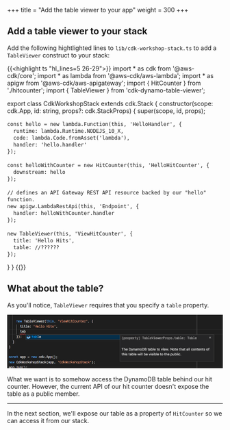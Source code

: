 +++
title = "Add the table viewer to your app"
weight = 300
+++

## Add a table viewer to your stack

Add the following hightlighted lines to
`lib/cdk-workshop-stack.ts` to add a `TableViewer`
construct to your stack:

{{<highlight ts "hl_lines=5 26-29">}}
import * as cdk from '@aws-cdk/core';
import * as lambda from '@aws-cdk/aws-lambda';
import * as apigw from '@aws-cdk/aws-apigateway';
import { HitCounter } from './hitcounter';
import { TableViewer } from 'cdk-dynamo-table-viewer';

export class CdkWorkshopStack extends cdk.Stack {
  constructor(scope: cdk.App, id: string, props?: cdk.StackProps) {
    super(scope, id, props);

    const hello = new lambda.Function(this, 'HelloHandler', {
      runtime: lambda.Runtime.NODEJS_10_X,
      code: lambda.Code.fromAsset('lambda'),
      handler: 'hello.handler'
    });

    const helloWithCounter = new HitCounter(this, 'HelloHitCounter', {
      downstream: hello
    });

    // defines an API Gateway REST API resource backed by our "hello" function.
    new apigw.LambdaRestApi(this, 'Endpoint', {
      handler: helloWithCounter.handler
    });

    new TableViewer(this, 'ViewHitCounter', {
      title: 'Hello Hits',
      table: //??????
    });
  }
}
{{</highlight>}}

## What about the table?

As you'll notice, `TableViewer` requires that you specify a `table` property.

![](./table-viewer-props.png)

What we want is to somehow access the DynamoDB table behind our hit counter.
However, the current API of our hit counter doesn't expose the table as a public
member.

---

In the next section, we'll expose our table as a property of `HitCounter` so we
can access it from our stack.
